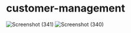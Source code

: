 # customer-management


![Screenshot (341)](https://github.com/prakash-urkude/customer-management/assets/115548645/78da35d9-aa70-4b5a-84e0-e0cafc6feb73)
![Screenshot (340)](https://github.com/prakash-urkude/customer-management/assets/115548645/fe6b0f6d-bb19-4436-9178-17bba7c79f6f)
